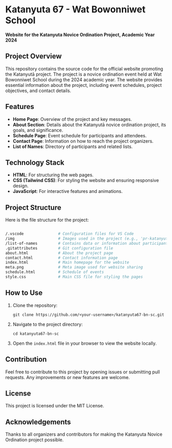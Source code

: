 
# Katanyuta 67 - Wat Bowonniwet School

**Website for the Katanyuta Novice Ordination Project, Academic Year 2024**

## Project Overview

This repository contains the source code for the official website promoting the Katanyutā project. The project is a novice ordination event held at Wat Bowonniwet School during the 2024 academic year. The website provides essential information about the project, including event schedules, project objectives, and contact details.

## Features

-   **Home Page**: Overview of the project and key messages.
-   **About Section**: Details about the Katanyutā novice ordination project, its goals, and significance.
-   **Schedule Page**: Event schedule for participants and attendees.
-   **Contact Page**: Information on how to reach the project organizers.
-   **List of Names**: Directory of participants and related lists.

## Technology Stack

-   **HTML**: For structuring the web pages.
-   **CSS (Tailwind CSS)**: For styling the website and ensuring responsive design.
-   **JavaScript**: For interactive features and animations.

## Project Structure

Here is the file structure for the project:

```bash

/.vscode               # Configuration files for VS Code
/img                   # Images used in the project (e.g., 'pr-katanyuta.jpg')
/list-of-names         # Contains data or information about participants
.gitattributes         # Git configuration file
about.html             # About the project page
contact.html           # Contact information page
index.html             # Main homepage for the website
meta.png               # Meta image used for website sharing
schedule.html          # Schedule of events
style.css              # Main CSS file for styling the pages
```

## How to Use

1.  Clone the repository:

    `git clone https://github.com/<your-username>/katanyuta67-bn-sc.git` 
    
2.  Navigate to the project directory:

    `cd katanyuta67-bn-sc` 
    
3.  Open the `index.html` file in your browser to view the website locally.
    

## Contribution

Feel free to contribute to this project by opening issues or submitting pull requests. Any improvements or new features are welcome.

## License

This project is licensed under the MIT License.

## Acknowledgements

Thanks to all organizers and contributors for making the Katanyuta Novice Ordination project possible.
